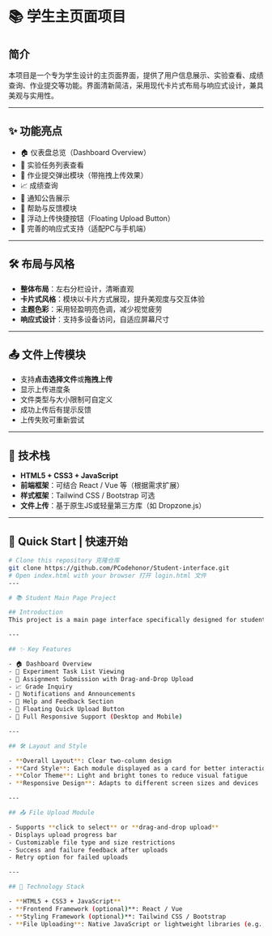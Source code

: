 # 📚 学生主页面项目

## 简介
本项目是一个专为学生设计的主页面界面，提供了用户信息展示、实验查看、成绩查询、作业提交等功能。界面清新简洁，采用现代卡片式布局与响应式设计，兼具美观与实用性。

---

## ✨ 功能亮点

- 🏠 仪表盘总览（Dashboard Overview）
- 🧪 实验任务列表查看
- 📄 作业提交弹出模块（带拖拽上传效果）
- 📈 成绩查询
- 🔔 通知公告展示
- 🤝 帮助与反馈模块
- 🚀 浮动上传快捷按钮（Floating Upload Button）
- 📱 完善的响应式支持（适配PC与手机端）

---

## 🛠 布局与风格

- **整体布局**：左右分栏设计，清晰直观
- **卡片式风格**：模块以卡片方式展现，提升美观度与交互体验
- **主题色彩**：采用轻盈明亮色调，减少视觉疲劳
- **响应式设计**：支持多设备访问，自适应屏幕尺寸

---

## 📤 文件上传模块

- 支持**点击选择文件**或**拖拽上传**
- 显示上传进度条
- 文件类型与大小限制可自定义
- 成功上传后有提示反馈
- 上传失败可重新尝试

---

## 📎 技术栈

- **HTML5 + CSS3 + JavaScript**
- **前端框架**：可结合 React / Vue 等（根据需求扩展）
- **样式框架**：Tailwind CSS / Bootstrap 可选
- **文件上传**：基于原生JS或轻量第三方库（如 Dropzone.js）

---
## 📂 Quick Start | 快速开始

```bash
# Clone this repository 克隆仓库
git clone https://github.com/PCodehonor/Student-interface.git
# Open index.html with your browser 打开 login.html 文件
---

# 📚 Student Main Page Project

## Introduction
This project is a main page interface specifically designed for students. It offers features such as user information display, experiment viewing, grade inquiry, and assignment submission. The design is clean and modern, utilizing card-style layouts and responsive design principles for both aesthetics and functionality.

---

## ✨ Key Features

- 🏠 Dashboard Overview
- 🧪 Experiment Task List Viewing
- 📄 Assignment Submission with Drag-and-Drop Upload
- 📈 Grade Inquiry
- 🔔 Notifications and Announcements
- 🤝 Help and Feedback Section
- 🚀 Floating Quick Upload Button
- 📱 Full Responsive Support (Desktop and Mobile)

---

## 🛠 Layout and Style

- **Overall Layout**: Clear two-column design
- **Card Style**: Each module displayed as a card for better interaction and aesthetics
- **Color Theme**: Light and bright tones to reduce visual fatigue
- **Responsive Design**: Adapts to different screen sizes and devices

---

## 📤 File Upload Module

- Supports **click to select** or **drag-and-drop upload**
- Displays upload progress bar
- Customizable file type and size restrictions
- Success and failure feedback after uploads
- Retry option for failed uploads

---

## 📎 Technology Stack

- **HTML5 + CSS3 + JavaScript**
- **Frontend Framework (optional)**: React / Vue
- **Styling Framework (optional)**: Tailwind CSS / Bootstrap
- **File Uploading**: Native JavaScript or lightweight libraries (e.g., Dropzone.js)




